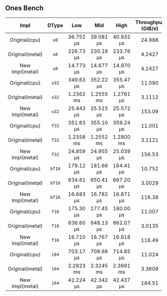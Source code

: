 ## Ones Bench

| Impl            | DType  | Low        | Mid        | High       | Throughput (GiB/s) |
|:---------------:|:------:|:----------:|:----------:|:----------:|:------------------:|
| Original(cpu)   | `u8`   | 36.752 µs  | 39.081 µs  | 40.932 µs  | 24.988             |
| Original(metal) | `u8`   | 226.73 µs  | 230.18 µs  | 233.76 µs  | 4.2427             |
| New Impl(metal) | `u8`   | 14.773 µs  | 14.877 µs  | 14.970 µs  | 4.2427             |
| Original(cpu)   | `u32`  | 349.63 µs  | 352.22 µs  | 355.47 µs  | 11.090             |
| Original(metal) | `u32`  | 1.2362 ms  | 1.2555 ms  | 1.2761 µs  | 3.1112             |
| New Impl(metal) | `u32`  | 25.443 µs  | 25.515 µs  | 25.572 µs  | 153.09             |
| Original(cpu)   | `f32`  | 351.63 µs  | 355.10 µs  | 359.24 µs  | 11.001             |
| Original(metal) | `f32`  | 1.2358 ms  | 1.2552 ms  | 1.2800 ms  | 3.1121             |
| New Impl(metal) | `f32`  | 24.859 µs  | 24.955 µs  | 25.039 µs  | 156.53             |
| Original(cpu)   | `bf16` | 179.12 µs  | 181.66 µs  | 184.41 µs  | 10.752             |
| Original(metal) | `bf16` | 634.81 µs  | 650.41 µs  | 667.20 µs  | 3.0029             |
| New Impl(metal) | `bf16` | 16.683 µs  | 16.782 µs  | 16.871 µs  | 116.38             |
| Original(cpu)   | `f16`  | 175.30 µs  | 177.45 µs  | 180.00 µs  | 11.007             |
| Original(metal) | `f16`  | 636.60 µs  | 648.13 µs  | 662.07 µs  | 3.0135             |
| New Impl(metal) | `f16`  | 16.710 µs  | 16.767 µs  | 16.818 µs  | 116.49             |
| Original(cpu)   | `i64`  | 703.17 µs  | 708.68 µs  | 714.85 µs  | 11.024             |
| Original(metal) | `i64`  | 2.2823 ms  | 2.3245 ms  | 2.3691 ms  | 3.3609             |
| New Impl(metal) | `i64`  | 42.224 µs  | 42.342 µs  | 42.437 µs  | 184.51             |